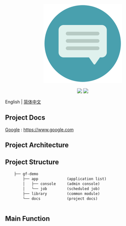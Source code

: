 
<p align="center"><a href="" target="_blank"><img src="logo.png" alt=""></a></p>

<p align=center>
<img src="https://img.shields.io/badge/golang-1.18-blue"/>
<img src="https://img.shields.io/badge/goframe-2.1.2-red"/>
</p>

English | [简体中文](README_zh.md)

## Project Docs

[Google](https://www.google.com) : https://www.google.com

## Project Architecture

## Project Structure

```
    ├── gf-demo
        ├── app             (application list)
        │   ├── console     (admin console)                        
        │   └── job         (scheduled job)
        ├── library         (common module)
        └── docs            (project docs)            
                  
```

## Main Function


